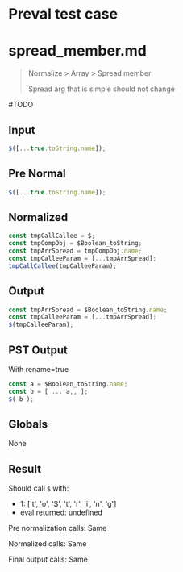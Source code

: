# Preval test case

# spread_member.md

> Normalize > Array > Spread member
>
> Spread arg that is simple should not change

#TODO

## Input

`````js filename=intro
$([...true.toString.name]);
`````

## Pre Normal

`````js filename=intro
$([...true.toString.name]);
`````

## Normalized

`````js filename=intro
const tmpCallCallee = $;
const tmpCompObj = $Boolean_toString;
const tmpArrSpread = tmpCompObj.name;
const tmpCalleeParam = [...tmpArrSpread];
tmpCallCallee(tmpCalleeParam);
`````

## Output

`````js filename=intro
const tmpArrSpread = $Boolean_toString.name;
const tmpCalleeParam = [...tmpArrSpread];
$(tmpCalleeParam);
`````

## PST Output

With rename=true

`````js filename=intro
const a = $Boolean_toString.name;
const b = [ ... a,, ];
$( b );
`````

## Globals

None

## Result

Should call `$` with:
 - 1: ['t', 'o', 'S', 't', 'r', 'i', 'n', 'g']
 - eval returned: undefined

Pre normalization calls: Same

Normalized calls: Same

Final output calls: Same
